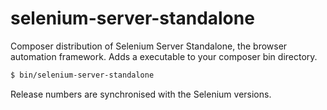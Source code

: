 selenium-server-standalone
==========================

Composer distribution of Selenium Server Standalone, the browser automation framework. 
Adds a executable to your composer bin directory.

```bash
$ bin/selenium-server-standalone
```


Release numbers are synchronised with the Selenium versions.
